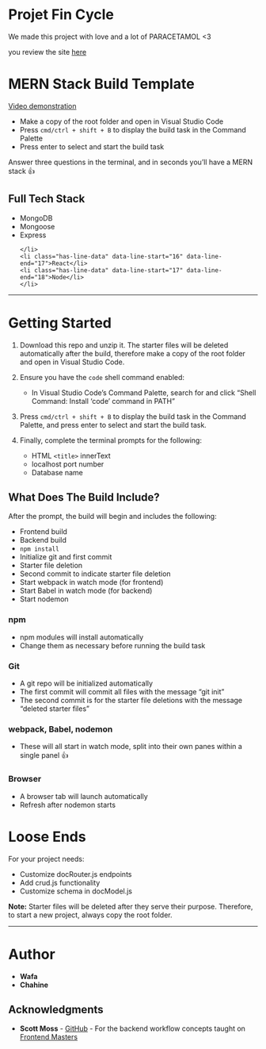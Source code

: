 # Projet Fin Cycle
We made this project with love and a lot of PARACETAMOL <3


you review the site [here](http://salamet.herokuapp.com/)



<body id="preview">
  <h1 class="code-line" data-line-start=0 data-line-end=1><a id="MERN_Stack_Build_Template_0"></a><strong>MERN Stack Build Template</strong></h1>
  <p class="has-line-data" data-line-start="2" data-line-end="3"><a href="https://youtu.be/5m8hULL9mSI" target="_blank">Video demonstration</a></p>
  <ul>
    <li class="has-line-data" data-line-start="4" data-line-end="5">Make a copy of the root folder and open in Visual Studio Code</li>
    <li class="has-line-data" data-line-start="5" data-line-end="6">Press <code>cmd/ctrl + shift + B</code> to display the build task in the Command Palette</li>
    <li class="has-line-data" data-line-start="6" data-line-end="8">Press enter to select and start the build task</li>
  </ul>
  <p class="has-line-data" data-line-start="8" data-line-end="9">Answer three questions in the terminal, and in seconds you’ll have a MERN stack 👍</p>
  <h2 class="code-line" data-line-start=10 data-line-end=11><a id="Full_Tech_Stack_10"></a>Full Tech Stack</h2>
  <ul>
    <li class="has-line-data" data-line-start="12" data-line-end="13">MongoDB</li>
    <li class="has-line-data" data-line-start="13" data-line-end="14">Mongoose</li>
    <li class="has-line-data" data-line-start="14" data-line-end="16">Express
      
    </li>
    <li class="has-line-data" data-line-start="16" data-line-end="17">React</li>
    <li class="has-line-data" data-line-start="17" data-line-end="18">Node</li>
    </li>
  </ul>
  <hr>
  <h1 class="code-line" data-line-start=26 data-line-end=27><a id="Getting_Started_26"></a><strong>Getting Started</strong></h1>
  <ol>
    <li class="has-line-data" data-line-start="28" data-line-end="30">
      <p class="has-line-data" data-line-start="28" data-line-end="29">Download this repo and unzip it. The starter files will be deleted automatically after the build, therefore make a copy of the root folder and open in Visual Studio Code.</p>
    </li>
    <li class="has-line-data" data-line-start="30" data-line-end="33">
      <p class="has-line-data" data-line-start="30" data-line-end="31">Ensure you have the <code>code</code> shell command enabled:</p>
      <ul>
        <li class="has-line-data" data-line-start="31" data-line-end="33">In Visual Studio Code’s Command Palette, search for and click “Shell Command: Install ‘code’ command in PATH”</li>
      </ul>
    </li>
    <li class="has-line-data" data-line-start="33" data-line-end="35">
      <p class="has-line-data" data-line-start="33" data-line-end="34">Press <code>cmd/ctrl + shift + B</code> to display the build task in the Command Palette, and press enter to select and start the build task.</p>
    </li>
    <li class="has-line-data" data-line-start="35" data-line-end="40">
      <p class="has-line-data" data-line-start="35" data-line-end="36">Finally, complete the terminal prompts for the following:</p>
      <ul>
        <li class="has-line-data" data-line-start="36" data-line-end="37">HTML <code>&lt;title&gt;</code> innerText</li>
        <li class="has-line-data" data-line-start="37" data-line-end="38">localhost port number</li>
        <li class="has-line-data" data-line-start="38" data-line-end="40">Database name</li>
      </ul>
    </li>
  </ol>
  <h2 class="code-line" data-line-start=40 data-line-end=41><a id="What_Does_The_Build_Include_40"></a>What Does The Build Include?</h2>
  <p class="has-line-data" data-line-start="42" data-line-end="43">After the prompt, the build will begin and includes the following:</p>
  <ul>
    <li class="has-line-data" data-line-start="44" data-line-end="45">Frontend build</li>
    <li class="has-line-data" data-line-start="45" data-line-end="46">Backend build</li>
    <li class="has-line-data" data-line-start="46" data-line-end="47"><code>npm install</code></li>
    <li class="has-line-data" data-line-start="47" data-line-end="48">Initialize git and first commit</li>
    <li class="has-line-data" data-line-start="48" data-line-end="49">Starter file deletion</li>
    <li class="has-line-data" data-line-start="49" data-line-end="50">Second commit to indicate starter file deletion</li>
    <li class="has-line-data" data-line-start="50" data-line-end="51">Start webpack in watch mode (for frontend)</li>
    <li class="has-line-data" data-line-start="51" data-line-end="52">Start Babel in watch mode (for backend)</li>
    <li class="has-line-data" data-line-start="52" data-line-end="54">Start nodemon</li>
  </ul>
 
  <h3 class="code-line" data-line-start=132 data-line-end=133><a id="npm_132"></a>npm</h3>
  <ul>
    <li class="has-line-data" data-line-start="133" data-line-end="134">npm modules will install automatically</li>
    <li class="has-line-data" data-line-start="134" data-line-end="136">Change them as necessary before running the build task</li>
  </ul>
  <h3 class="code-line" data-line-start=136 data-line-end=137><a id="Git_136"></a>Git</h3>
  <ul>
    <li class="has-line-data" data-line-start="137" data-line-end="138">A git repo will be initialized automatically</li>
    <li class="has-line-data" data-line-start="138" data-line-end="139">The first commit will commit all files with the message “git init”</li>
    <li class="has-line-data" data-line-start="139" data-line-end="141">The second commit is for the starter file deletions with the message “deleted starter files”</li>
  </ul>
  <h3 class="code-line" data-line-start=141 data-line-end=142><a id="webpack_Babel_nodemon_141"></a>webpack, Babel, nodemon</h3>
  <ul>
    <li class="has-line-data" data-line-start="142" data-line-end="144">These will all start in watch mode, split into their own panes within a single panel 👍</li>
  </ul>
  <h3 class="code-line" data-line-start=144 data-line-end=145><a id="Browser_144"></a>Browser</h3>
  <ul>
    <li class="has-line-data" data-line-start="145" data-line-end="146">A browser tab will launch automatically</li>
    <li class="has-line-data" data-line-start="146" data-line-end="148">Refresh after nodemon starts</li>
  </ul>
  <h1 class="code-line" data-line-start=148 data-line-end=149><a id="Loose_Ends_148"></a><strong>Loose Ends</strong></h1>
  <p class="has-line-data" data-line-start="149" data-line-end="150">For your project needs:</p>
  <ul>
    <li class="has-line-data" data-line-start="150" data-line-end="151">Customize docRouter.js endpoints</li>
    <li class="has-line-data" data-line-start="151" data-line-end="152">Add crud.js functionality</li>
    <li class="has-line-data" data-line-start="152" data-line-end="154">Customize schema in docModel.js</li>
  </ul>
  <p class="has-line-data" data-line-start="154" data-line-end="155"><strong>Note:</strong> Starter files will be deleted after they serve their purpose. Therefore, to start a new project, always copy the root folder.</p>
  <hr>
  <h1 class="code-line" data-line-start=158 data-line-end=159><a id="Author_158"></a><strong>Author</strong></h1>
  <ul>
    <li class="has-line-data" data-line-start="160" data-line-end="161"><strong>Wafa</strong> 
    <li class="has-line-data" data-line-start="161" data-line-end="162"><strong>Chahine</strong>
  </ul>
  <h2 class="code-line" data-line-start=164 data-line-end=165><a id="Acknowledgments_164"></a>Acknowledgments</h2>
  <ul>
    <li class="has-line-data" data-line-start="165" data-line-end="167"><strong>Scott Moss</strong> - <a href="https://github.com/Hendrixer" target="_blank">GitHub</a> - For the backend workflow concepts taught on <a href="https://frontendmasters.com/" target="_blank">Frontend Masters</a></li>
  </ul>

</body>
